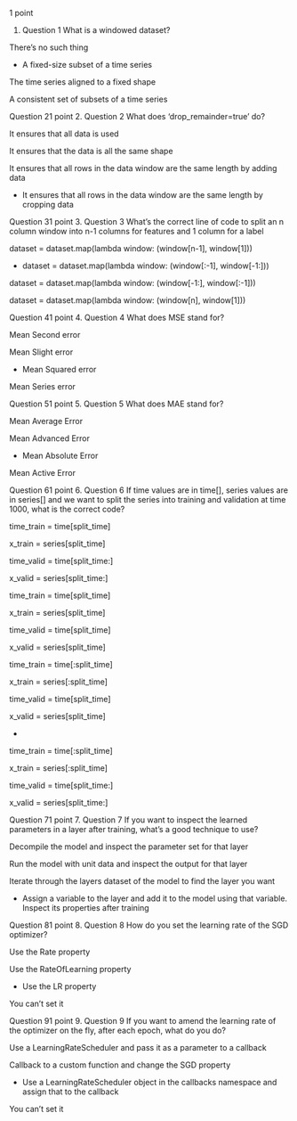 1
point
1. Question 1
What is a windowed dataset?


There’s no such thing


- A fixed-size subset of a time series


The time series aligned to a fixed shape


A consistent set of subsets of a time series

Question 21
point
2. Question 2
What does ‘drop_remainder=true’ do?


It ensures that all data is used


It ensures that the data is all the same shape


It ensures that all rows in the data window are the same length by adding data


- It ensures that all rows in the data window are the same length by cropping data

Question 31
point
3. Question 3
What’s the correct line of code to split an n column window into n-1 columns for features and 1 column for a label


dataset = dataset.map(lambda window: (window[n-1], window[1]))


- dataset = dataset.map(lambda window: (window[:-1], window[-1:]))


dataset = dataset.map(lambda window: (window[-1:], window[:-1]))


dataset = dataset.map(lambda window: (window[n], window[1]))

Question 41
point
4. Question 4
What does MSE stand for?


Mean Second error


Mean Slight error


- Mean Squared error


Mean Series error

Question 51
point
5. Question 5
What does MAE stand for?


Mean Average Error


Mean Advanced Error


- Mean Absolute Error


Mean Active Error

Question 61
point
6. Question 6
If time values are in time[], series values are in series[] and we want to split the series into training and validation at time 1000, what is the correct code?


time_train = time[split_time]

x_train = series[split_time]

time_valid = time[split_time:]

x_valid = series[split_time:]


time_train = time[split_time]

x_train = series[split_time]

time_valid = time[split_time]

x_valid = series[split_time]


time_train = time[:split_time]

x_train = series[:split_time]

time_valid = time[split_time]

x_valid = series[split_time]

-
time_train = time[:split_time]

x_train = series[:split_time]

time_valid = time[split_time:]

x_valid = series[split_time:]

Question 71
point
7. Question 7
If you want to inspect the learned parameters in a layer after training, what’s a good technique to use?


Decompile the model and inspect the parameter set for that layer


Run the model with unit data and inspect the output for that layer


Iterate through the layers dataset of the model to find the layer you want


- Assign a variable to the layer and add it to the model using that variable. Inspect its properties after training

Question 81
point
8. Question 8
How do you set the learning rate of the SGD optimizer? 


Use the Rate property 


Use the RateOfLearning property


- Use the LR property


You can’t set it

Question 91
point
9. Question 9
If you want to amend the learning rate of the optimizer on the fly, after each epoch, what do you do?


Use a LearningRateScheduler and pass it as a parameter to a callback


Callback to a custom function and change the SGD property


- Use a LearningRateScheduler object in the callbacks namespace and assign that to the callback


You can’t set it

